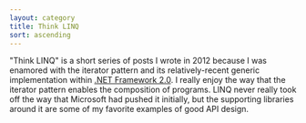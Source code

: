 ```yaml
---
layout: category
title: Think LINQ
sort: ascending
---
```


"Think LINQ" is a short series of posts I wrote in 2012 because I was enamored with the iterator pattern and its relatively-recent generic implementation within [.NET Framework 2.0][docs-ienumerable]. I really enjoy the way that the iterator pattern enables the composition of programs. LINQ never really took off the way that Microsoft had pushed it initially, but the supporting libraries around it are some of my favorite examples of good API design.

[docs-ienumerable]: https://docs.microsoft.com/en-us/dotnet/api/system.collections.generic.ienumerable-1?view=netframework-2.0
